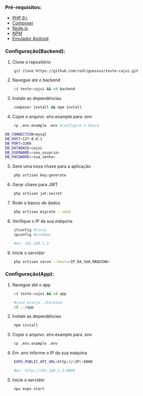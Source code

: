 ### Pré-requisitos:

-   [PHP 8+](https://www.php.net/)
-   [Composer](https://getcomposer.org/)
-   [Node.js](https://nodejs.org/en/)
-   [NPM](https://www.npmjs.com/)
-   [Emulador Android](https://developer-android-com.translate.goog/studio/run/emulator?_x_tr_sl=en&_x_tr_tl=pt&_x_tr_hl=pt&_x_tr_pto=tc)

### Configuração(Backend):

1. Clone o repositório

```bash
    git clone https://github.com/rodriguesxxx/teste-cajui.git
```

2. Navegue até o backend

```bash
    cd teste-cajui && cd backend
```

3. Instale as dependências

```bash
    composer install && npm install
```

4. Copie o arquivo .env.example para .env

```bash
    cp .env.example .env #configure o banco
```

```bash
DB_CONNECTION=mysql
DB_HOST=127.0.0.1
DB_PORT=3306
DB_DATABASE=cajui
DB_USERNAME=<seu_usuario>
DB_PASSWORD=<sua_senha>
```

5. Gere uma nova chave para a aplicação

```bash
    php artisan key:generate
```

6. Gerar chave para JWT

```bash
    php artisan jwt:secret
```

7. Rode o banco de dados

```bash
    php artisan migrate --seed
```

8. Verifique o IP da sua máquina

```bash
    ifconfig #linux
    ipconfig #windows

    #ex: 192.168.1.3
```

9. Inicie o servidor

```bash
    php artisan serve --host=<IP_DA_SUA_MAQUINA>
```

### Configuração(App):

1. Navegue até o app

```bash
    cd teste-cajui && cd app

    #caso esteja ./backend
    cd ../app
```

2. Instale as dependências

```bash
    npm install
```

3. Copie o arquivo .env.example para .env

```bash
    cp .env.example .env
```

4. Em .env informe o IP da sua máquina

```bash
    EXPO_PUBLIC_API_URL=http://<IP>:8000

    #ex: http://192.168.1.3:8000
```

5. Inicie o servidor

```bash
    npx expo start
```
